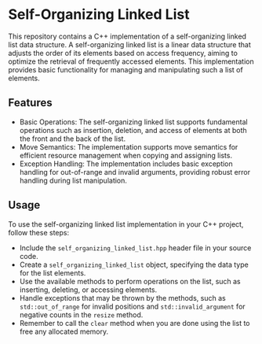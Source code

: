 # Self-Organizing Linked List

This repository contains a C++ implementation of a self-organizing linked list data structure. A self-organizing linked list is a linear data structure that adjusts the order of its elements based on access frequency, aiming to optimize the retrieval of frequently accessed elements. This implementation provides basic functionality for managing and manipulating such a list of elements.

## Features

* Basic Operations: The self-organizing linked list supports fundamental operations such as insertion, deletion, and access of elements at both the front and the back of the list.
* Move Semantics: The implementation supports move semantics for efficient resource management when copying and assigning lists.
* Exception Handling: The implementation includes basic exception handling for out-of-range and invalid arguments, providing robust error handling during list manipulation.

## Usage

To use the self-organizing linked list implementation in your C++ project, follow these steps:

* Include the `self_organizing_linked_list.hpp` header file in your source code.
* Create a `self_organizing_linked_list` object, specifying the data type for the list elements.
* Use the available methods to perform operations on the list, such as inserting, deleting, or accessing elements.
* Handle exceptions that may be thrown by the methods, such as `std::out_of_range` for invalid positions and `std::invalid_argument` for negative counts in the `resize` method.
* Remember to call the `clear` method when you are done using the list to free any allocated memory.

